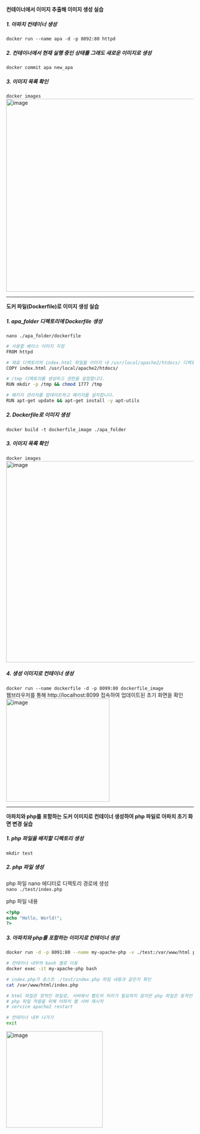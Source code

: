 **컨테이너에서 이미지 추출해 이미지 생성 실습**

##### 1. 아파치 컨테이너 생성
`docker run --name apa -d -p 8092:80 httpd`  

##### 2. 컨테이너에서 현재 실행 중인 상태를 그래도 새로운 이미지로 생성
`docker commit apa new_apa`

##### 3. 이미지 목록 확인 
`docker images`  
<img width="518" alt="image" src="https://github.com/user-attachments/assets/1724776e-62f9-4e88-aa3d-4a8fe7ddb5cf">

---
**도커 파일(Dockerfile)로 이미지 생성 실습**

##### 1. apa_folder 디렉토리에 Dockerfile 생성
`nano ./apa_folder/dockerfile`  
```bash
# 사용할 베이스 이미지 지정
FROM httpd

# 재료 디렉토리의 index.html 파일을 이미지 내 /usr/local/apache2/htdocs/ 디렉토리로 복사 -> 이거때문에 "안녕하세요!"로 보여짐
COPY index.html /usr/local/apache2/htdocs/

# /tmp 디렉토리를 생성하고 권한을 설정합니다.
RUN mkdir -p /tmp && chmod 1777 /tmp

# 패키지 관리자를 업데이트하고 패키지를 설치합니다.
RUN apt-get update && apt-get install -y apt-utils
```
##### 2. Dockerfile로 이미지 생성
`docker build -t dockerfile_image ./apa_folder`  

##### 3. 이미지 목록 확인 
`docker images`  
<img width="541" alt="image" src="https://github.com/user-attachments/assets/8be98f65-8197-43e1-b17a-6268972992da">

##### 4. 생성 이미지로 컨테이너 생성
`docker run --name dockerfile -d -p 8099:80 dockerfile_image`  
웹브라우저를 통해 http://localhost:8099 접속하여 업데이트된 초기 화면을 확인  
<img width="277" alt="image" src="https://github.com/user-attachments/assets/c939c93e-5eaa-43c2-b4ba-7e5452a1a5da">

---
**아파치와 php를 포함하는 도커 이미지로 컨테이너 생성하여 php 파일로 아파치 초기 화면 변경 실습**

##### 1. php 파일을 배치할 디렉토리 생성
`mkdir test`

##### 2. php 파일 생성
php 파일 nano 에디터로 디렉토리 경로에 생성  
`nano ./test/index.php`   

php 파일 내용
```php
<?php
echo "Hello, World!";
?>
```

##### 3. 아파치와 php를 포함하는 이미지로 컨테이너 생성
```bash
docker run -d -p 8091:80 --name my-apache-php -v ./test:/var/www/html php:7.4-apache

# 컨테이너 내부의 bash 셸로 이동
docker exec -it my-apache-php bash

# index.php가 호스트 ./test/index.php 파일 내용과 같은지 확인
cat /var/www/html/index.php

# html 파일은 정적인 파일로, 서버에서 별도의 처리가 필요하지 않지만 php 파일은 동적인 스크립트로 서버에서 처리가 필요
# php 파일 적용을 위해 아파치 웹 서버 재시작
# service apache2 restart

# 컨테이너 내부 나가기
exit
```

<img width="259" alt="image" src="https://github.com/user-attachments/assets/83b4c300-e24a-4338-a25c-214fed575021">

